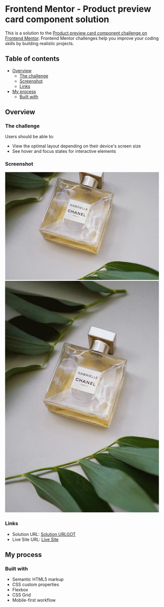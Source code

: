 # Frontend Mentor - Product preview card component solution

This is a solution to the [Product preview card component challenge on Frontend Mentor](https://www.frontendmentor.io/challenges/product-preview-card-component-GO7UmttRfa). Frontend Mentor challenges help you improve your coding skills by building realistic projects.

## Table of contents

- [Overview](#overview)
  - [The challenge](#the-challenge)
  - [Screenshot](#screenshot)
  - [Links](#links)
- [My process](#my-process)
  - [Built with](#built-with)

## Overview

### The challenge

Users should be able to:

- View the optimal layout depending on their device's screen size
- See hover and focus states for interactive elements

### Screenshot

![](/images/image-product-mobile.jpg)
![](/images/image-product-desktop.jpg)

### Links

- Solution URL: [Solution URLGOT](https://www.frontendmentor.io/solutions/product-preview-card-component-1GgDfwXpf7)
- Live Site URL: [Live Site](https://product-preview-card-component-one-eta.vercel.app/)

## My process

### Built with

- Semantic HTML5 markup
- CSS custom properties
- Flexbox
- CSS Grid
- Mobile-first workflow
